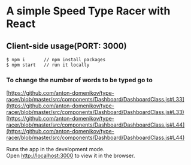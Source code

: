 # A simple Speed Type Racer with React

## Client-side usage(PORT: 3000)

```terminal
$ npm i       // npm install packages
$ npm start   // run it locally
```

### To change the number of words to be typed go to
[https://github.com/anton-domenikov/type-racer/blob/master/src/components/Dashboard/DashboardClass.js#L33](https://github.com/anton-domenikov/type-racer/blob/master/src/components/Dashboard/DashboardClass.js#L33)
[https://github.com/anton-domenikov/type-racer/blob/master/src/components/Dashboard/DashboardClass.js#L44](https://github.com/anton-domenikov/type-racer/blob/master/src/components/Dashboard/DashboardClass.js#L44)

Runs the app in the development mode.\
Open [http://localhost:3000](http://localhost:3000) to view it in the browser.
